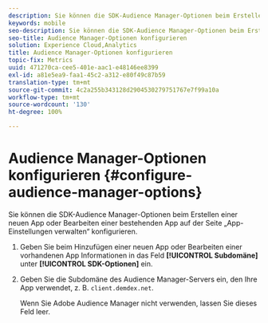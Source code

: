 ```yaml
---
description: Sie können die SDK-Audience Manager-Optionen beim Erstellen einer neuen App oder Bearbeiten einer bestehenden App auf der Seite „App-Einstellungen verwalten“ konfigurieren.
keywords: mobile
seo-description: Sie können die SDK-Audience Manager-Optionen beim Erstellen einer neuen App oder Bearbeiten einer bestehenden App auf der Seite „App-Einstellungen verwalten“ konfigurieren.
seo-title: Audience Manager-Optionen konfigurieren
solution: Experience Cloud,Analytics
title: Audience Manager-Optionen konfigurieren
topic-fix: Metrics
uuid: 471270ca-cee5-401e-aac1-e48146ee8399
exl-id: a81e5ea9-faa1-45c2-a312-e80f49c87b59
translation-type: tm+mt
source-git-commit: 4c2a255b343128d2904530279751767e7f99a10a
workflow-type: tm+mt
source-wordcount: '130'
ht-degree: 100%

---
```


# Audience Manager-Optionen konfigurieren {#configure-audience-manager-options}

Sie können die SDK-Audience Manager-Optionen beim Erstellen einer neuen App oder Bearbeiten einer bestehenden App auf der Seite „App-Einstellungen verwalten“ konfigurieren.

1. Geben Sie beim Hinzufügen einer neuen App oder Bearbeiten einer vorhandenen App Informationen in das Feld **[!UICONTROL Subdomäne]** unter **[!UICONTROL SDK-Optionen]** ein.

1. Geben Sie die Subdomäne des Audience Manager-Servers ein, den Ihre App verwendet, z. B. `client.demdex.net`.

   Wenn Sie Adobe Audience Manager nicht verwenden, lassen Sie dieses Feld leer.

